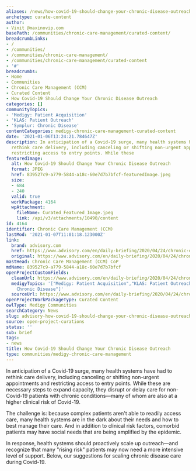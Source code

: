 ```yaml
---
aliases: /news/how-covid-19-should-change-your-chronic-disease-outreach
archetype: curate-content
author:
- Vinit @maxinovip.com
basePath: /communities/chronic-care-management/curated-content/
breadcrumbLinks:
- /
- /communities/
- /communities/chronic-care-management/
- /communities/chronic-care-management/curated-content
- '#'
breadcrumbs:
- Home
- Communities
- Chronic Care Management (CCM)
- Curated Content
- How Covid-19 Should Change Your Chronic Disease Outreach
categories: []
communityTopics:
- 'Medigy: Patient Acquisition'
- 'KLAS: Patient Outreach'
- 'Symplur: Chronic Disease'
contentCategories: medigy-chronic-care-management-curated-content
date: '2021-01-06T13:24:21.784647Z'
description: In anticipation of a Covid-19 surge, many health systems have had to
  rethink care delivery, including canceling or shifting non-urgent appointments and
  restricting access to entry points. While these
featuredImage:
  alt: How Covid-19 Should Change Your Chronic Disease Outreach
  format: JPEG
  href: 839527c9-a779-5844-a18c-60e7d7b7bfcf-featuredImage.jpeg
  size:
  - 684
  - 240
  valid: true
  workPackage: 4164
  wpAttachment:
    fileName: Curated_Featured_Image.jpeg
    link: /api/v3/attachments/10490/content
id: 4164
identifier: Chronic Care Management (CCM)
lastMod: '2021-01-07T11:01:18.123000Z'
link:
  brand: advisory.com
  href: https://www.advisory.com/en/daily-briefing/2020/04/24/chronic-disease-outreach
  original: https://www.advisory.com/en/daily-briefing/2020/04/24/chronic-disease-outreach
mastHead: Chronic Care Management (CCM) CoP
mdName: 839527c9-a779-5844-a18c-60e7d7b7bfcf
openProjectCustomFields:
  cleanUrl: https://www.advisory.com/en/daily-briefing/2020/04/24/chronic-disease-outreach
  medigyTopics: '["Medigy: Patient Acquisition","KLAS: Patient Outreach","Symplur:
    Chronic Disease"]'
  sourceUrl: https://www.advisory.com/en/daily-briefing/2020/04/24/chronic-disease-outreach
openProjectWorkPackageType: Curated Content
owlType: Medigy Communities
searchCategory: News
slug: advisory-how-covid-19-should-change-your-chronic-disease-outreach
source: open-project-curations
status: ''
sub: brief
tags:
- news
title: How Covid-19 Should Change Your Chronic Disease Outreach
type: communities/medigy-chronic-care-management
---
```


<p>In anticipation of a Covid-19 surge, many health systems have had to rethink care delivery, including canceling or shifting non-urgent appointments and restricting access to entry points. While these are necessary steps to expand capacity, they disrupt or delay care for non-Covid-19 patients with chronic conditions—many of whom are also at a higher clinical risk of Covid-19.</p><p>The challenge is: because complex patients aren't able to readily access care, many health systems are in the dark about their needs and how to best manage their care. And in addition to clinical risk factors, comorbid patients may have social needs that are being amplified by the epidemic.</p><p>In response, health systems should proactively scale up outreach—and recognize that many "rising risk" patients may now need a more intensive level of support. Below, our suggestions for scaling chronic disease care during Covid-19.</p>